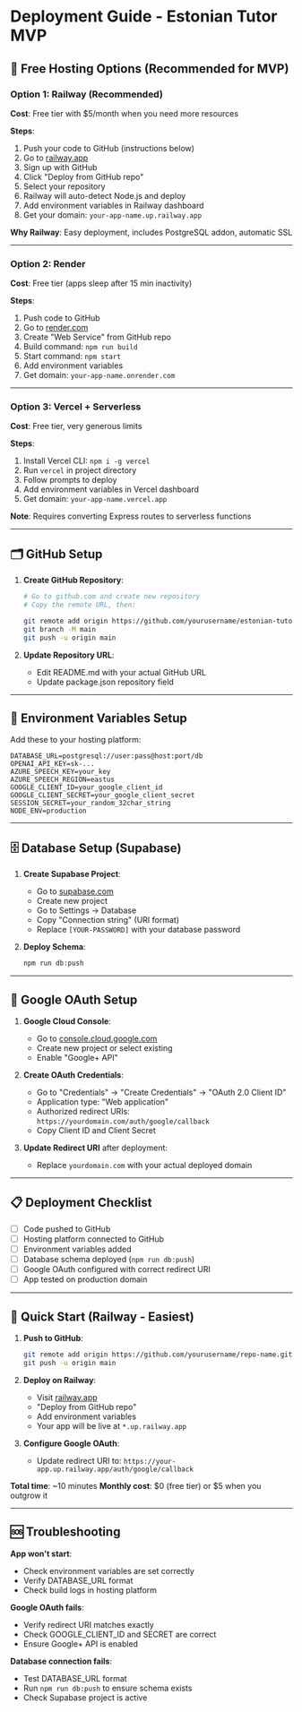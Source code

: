 # Deployment Guide - Estonian Tutor MVP

## 🚀 Free Hosting Options (Recommended for MVP)

### Option 1: Railway (Recommended) 
**Cost**: Free tier with $5/month when you need more resources

**Steps**:
1. Push your code to GitHub (instructions below)
2. Go to [railway.app](https://railway.app)
3. Sign up with GitHub
4. Click "Deploy from GitHub repo"
5. Select your repository
6. Railway will auto-detect Node.js and deploy
7. Add environment variables in Railway dashboard
8. Get your domain: `your-app-name.up.railway.app`

**Why Railway**: Easy deployment, includes PostgreSQL addon, automatic SSL

---

### Option 2: Render 
**Cost**: Free tier (apps sleep after 15 min inactivity)

**Steps**:
1. Push code to GitHub
2. Go to [render.com](https://render.com)
3. Create "Web Service" from GitHub repo
4. Build command: `npm run build`
5. Start command: `npm start`
6. Add environment variables
7. Get domain: `your-app-name.onrender.com`

---

### Option 3: Vercel + Serverless
**Cost**: Free tier, very generous limits

**Steps**:
1. Install Vercel CLI: `npm i -g vercel`
2. Run `vercel` in project directory
3. Follow prompts to deploy
4. Add environment variables in Vercel dashboard
5. Get domain: `your-app-name.vercel.app`

**Note**: Requires converting Express routes to serverless functions

---

## 🗂️ GitHub Setup

1. **Create GitHub Repository**:
   ```bash
   # Go to github.com and create new repository
   # Copy the remote URL, then:
   
   git remote add origin https://github.com/yourusername/estonian-tutor-mvp.git
   git branch -M main
   git push -u origin main
   ```

2. **Update Repository URL**:
   - Edit README.md with your actual GitHub URL
   - Update package.json repository field

---

## 🔧 Environment Variables Setup

Add these to your hosting platform:

```
DATABASE_URL=postgresql://user:pass@host:port/db
OPENAI_API_KEY=sk-...
AZURE_SPEECH_KEY=your_key
AZURE_SPEECH_REGION=eastus
GOOGLE_CLIENT_ID=your_google_client_id
GOOGLE_CLIENT_SECRET=your_google_client_secret
SESSION_SECRET=your_random_32char_string
NODE_ENV=production
```

---

## 🗄️ Database Setup (Supabase)

1. **Create Supabase Project**:
   - Go to [supabase.com](https://supabase.com)
   - Create new project
   - Go to Settings → Database
   - Copy "Connection string" (URI format)
   - Replace `[YOUR-PASSWORD]` with your database password

2. **Deploy Schema**:
   ```bash
   npm run db:push
   ```

---

## 🔐 Google OAuth Setup

1. **Google Cloud Console**:
   - Go to [console.cloud.google.com](https://console.cloud.google.com)
   - Create new project or select existing
   - Enable "Google+ API"

2. **Create OAuth Credentials**:
   - Go to "Credentials" → "Create Credentials" → "OAuth 2.0 Client ID"
   - Application type: "Web application"
   - Authorized redirect URIs: `https://yourdomain.com/auth/google/callback`
   - Copy Client ID and Client Secret

3. **Update Redirect URI** after deployment:
   - Replace `yourdomain.com` with your actual deployed domain

---

## 📋 Deployment Checklist

- [ ] Code pushed to GitHub
- [ ] Hosting platform connected to GitHub
- [ ] Environment variables added
- [ ] Database schema deployed (`npm run db:push`)
- [ ] Google OAuth configured with correct redirect URI
- [ ] App tested on production domain

---

## 🎯 Quick Start (Railway - Easiest)

1. **Push to GitHub**:
   ```bash
   git remote add origin https://github.com/yourusername/repo-name.git
   git push -u origin main
   ```

2. **Deploy on Railway**:
   - Visit [railway.app](https://railway.app)
   - "Deploy from GitHub repo"
   - Add environment variables
   - Your app will be live at `*.up.railway.app`

3. **Configure Google OAuth**:
   - Update redirect URI to: `https://your-app.up.railway.app/auth/google/callback`

**Total time**: ~10 minutes
**Monthly cost**: $0 (free tier) or $5 when you outgrow it

---

## 🆘 Troubleshooting

**App won't start**:
- Check environment variables are set correctly
- Verify DATABASE_URL format
- Check build logs in hosting platform

**Google OAuth fails**:
- Verify redirect URI matches exactly
- Check GOOGLE_CLIENT_ID and SECRET are correct
- Ensure Google+ API is enabled

**Database connection fails**:
- Test DATABASE_URL format
- Run `npm run db:push` to ensure schema exists
- Check Supabase project is active
